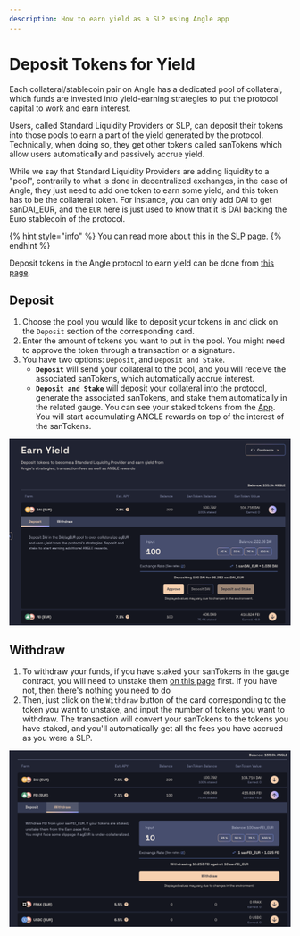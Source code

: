 ```yaml
---
description: How to earn yield as a SLP using Angle app
---
```


# Deposit Tokens for Yield

Each collateral/stablecoin pair on Angle has a dedicated pool of collateral, which funds are invested into yield-earning strategies to put the protocol capital to work and earn interest.

Users, called Standard Liquidity Providers or SLP, can deposit their tokens into those pools to earn a part of the yield generated by the protocol. Technically, when doing so, they get other tokens called sanTokens which allow users automatically and passively accrue yield.

While we say that Standard Liquidity Providers are adding liquidity to a "pool", contrarily to what is done in decentralized exchanges, in the case of Angle, they just need to add one token to earn some yield, and this token has to be the collateral token.
For instance, you can only add DAI to get sanDAI_EUR, and the `EUR` here is just used to know that it is DAI backing the Euro stablecoin of the protocol.

{% hint style="info" %}
You can read more about this in the [SLP page](../../core-module/standard-liquidity-providers/).
{% endhint %}

Deposit tokens in the Angle protocol to earn yield can be done from [this page](https://app.angle.money/#/deposit).

## Deposit

1. Choose the pool you would like to deposit your tokens in and click on the `Deposit` section of the corresponding card.
2. Enter the amount of tokens you want to put in the pool. You might need to approve the token through a transaction or a signature.
3. You have two options: `Deposit`, and `Deposit and Stake`.
   - **`Deposit`** will send your collateral to the pool, and you will receive the associated sanTokens, which automatically accrue interest.
   - **`Deposit and Stake`** will deposit your collateral into the protocol, generate the associated sanTokens, and stake them automatically in the related gauge. You can see your staked tokens from the [App](https://app.angle.money/#/earn). You will start accumulating ANGLE rewards on top of the interest of the sanTokens.

![Deposit SLP](../../.gitbook/assets/deposit-slp.png)

## Withdraw

1. To withdraw your funds, if you have staked your sanTokens in the gauge contract, you will need to unstake them [on this page](https://app.angle.money/#/earn) first. If you have not, then there's nothing you need to do
2. Then, just click on the `Withdraw` button of the card corresponding to the token you want to unstake, and input the number of tokens you want to withdraw. The transaction will convert your sanTokens to the tokens you have staked, and you'll automatically get all the fees you have accrued as you were a SLP.

![Withdraw SLP](../../.gitbook/assets/withdraw-slp.png)
